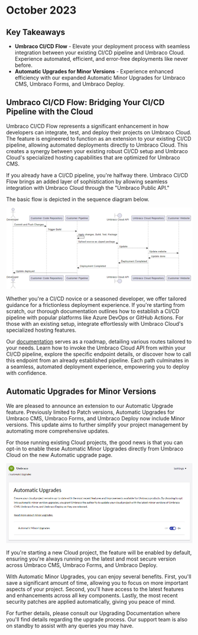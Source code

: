 # October 2023

## Key Takeaways

* **Umbraco CI/CD Flow** - Elevate your deployment process with seamless integration between your existing CI/CD pipeline and Umbraco Cloud. Experience automated, efficient, and error-free deployments like never before.
* **Automatic Upgrades for Minor Versions** - Experience enhanced efficiency with our expanded Automatic Minor Upgrades for Umbraco CMS, Umbraco Forms, and Umbraco Deploy.

## Umbraco CI/CD Flow: Bridging Your CI/CD Pipeline with the Cloud

Umbraco CI/CD Flow represents a significant enhancement in how developers can integrate, test, and deploy their projects on Umbraco Cloud. The feature is engineered to function as an extension to your existing CI/CD pipeline, allowing automated deployments directly to Umbraco Cloud. This creates a synergy between your existing robust CI/CD setup and Umbraco Cloud's specialized hosting capabilities that are optimized for Umbraco CMS.

If you already have a CI/CD pipeline, you're halfway there. Umbraco CI/CD Flow brings an added layer of sophistication by allowing seamless integration with Umbraco Cloud through the "Umbraco Public API."

The basic flow is depicted in the sequence diagram below.

![Basic Flow](images/NewBasicFlow.png)

Whether you're a CI/CD novice or a seasoned developer, we offer tailored guidance for a frictionless deployment experience. If you're starting from scratch, our thorough documentation outlines how to establish a CI/CD pipeline with popular platforms like Azure DevOps or GitHub Actions. For those with an existing setup, integrate effortlessly with Umbraco Cloud's specialized hosting features.

Our [documentation](https://docs.umbraco.com/umbraco-cloud/set-up/project-settings/umbraco-cicd) serves as a roadmap, detailing various routes tailored to your needs. Learn how to invoke the Umbraco Cloud API from within your CI/CD pipeline, explore the specific endpoint details, or discover how to call this endpoint from an already established pipeline. Each path culminates in a seamless, automated deployment experience, empowering you to deploy with confidence.

## Automatic Upgrades for Minor Versions
We are pleased to announce an extension to our Automatic Upgrade feature. Previously limited to Patch versions, Automatic Upgrades for Umbraco CMS, Umbraco Forms, and Umbraco Deploy now include Minor versions. This update aims to further simplify your project management by automating more comprehensive updates.

For those running existing Cloud projects, the good news is that you can opt-in to enable these Automatic Minor Upgrades directly from Umbraco Cloud on the new Automatic upgrade page.

![Automatic Updates](images/Automatic-Updates-Minor.png)

If you're starting a new Cloud project, the feature will be enabled by default, ensuring you're always running on the latest and most secure version across Umbraco CMS, Umbraco Forms, and Umbraco Deploy.

With Automatic Minor Upgrades, you can enjoy several benefits. First, you'll save a significant amount of time, allowing you to focus on more important aspects of your project. Second, you'll have access to the latest features and enhancements across all key components. Lastly, the most recent security patches are applied automatically, giving you peace of mind.

For further details, please consult our Upgrading Documentation where you'll find details regarding the upgrade process. Our support team is also on standby to assist with any queries you may have.
